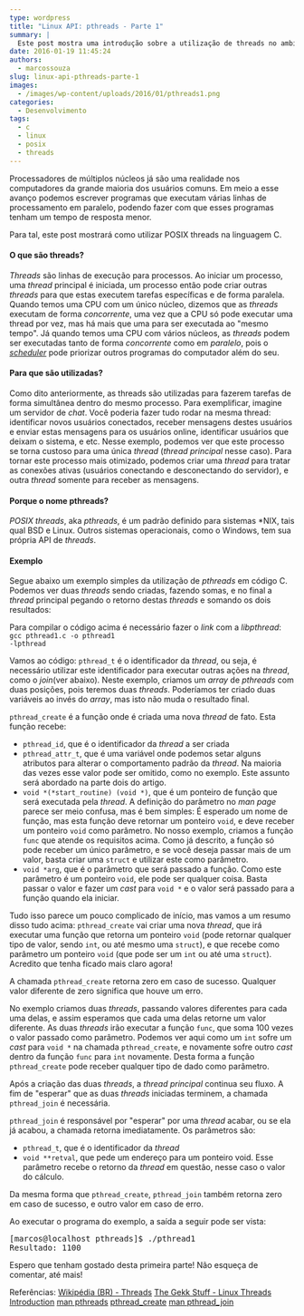 ```yaml
---
type: wordpress
title: "Linux API: pthreads - Parte 1"
summary: |
  Este post mostra uma introdução sobre a utilização de threads no ambiente Linux.
date: 2016-01-19 11:45:24
authors:
  - marcossouza
slug: linux-api-pthreads-parte-1
images:
  - /images/wp-content/uploads/2016/01/pthreads1.png
categories:
  - Desenvolvimento
tags:
  - c
  - linux
  - posix
  - threads
---
```


Processadores de múltiplos núcleos já são uma realidade nos computadores da grande maioria dos usuários comuns. Em meio a esse avanço podemos escrever programas que executam várias linhas de processamento em paralelo, podendo fazer com que esses programas tenham um tempo de resposta menor.

Para tal, este post mostrará como utilizar POSIX threads na linguagem C.
<h4>O que são threads?</h4>
<em>Threads</em> são linhas de execução para processos. Ao iniciar um processo, uma <em>thread</em> principal é iniciada, um processo então pode criar outras <em>threads</em> para que estas executem tarefas específicas e de forma paralela. Quando temos uma CPU com um único núcleo, dizemos que as <em>threads</em> executam de forma <em>concorrente</em>, uma vez que a CPU só pode executar uma thread por vez, mas há mais que uma para ser executada ao "mesmo tempo". Já quando temos uma CPU com vários núcleos, as <em>threads</em> podem ser executadas tanto de forma <em>concorrente</em> como em <em>paralelo</em>, pois o <a href="https://pt.wikipedia.org/wiki/Escalonamento_de_processos" target="_blank"><em>scheduler</em></a> pode priorizar outros programas do computador além do seu.

<!--more-->

<h4>Para que são utilizadas?</h4>
Como dito anteriormente, as threads são utilizadas para fazerem tarefas de forma simultânea dentro do mesmo processo. Para exemplificar, imagine um servidor de <em>chat</em>. Você poderia fazer tudo rodar na mesma thread: identificar novos usuários conectados, receber mensagens destes usuários e enviar estas mensagens para os usuários online, identificar usuários que deixam o sistema, e etc. Nesse exemplo, podemos ver que este processo se torna custoso para uma única <em>thread</em> (<em>thread principal</em> nesse caso). Para tornar este processo mais otimizado, podemos criar uma <em>thread</em> para tratar as conexões ativas (usuários conectando e desconectando do servidor), e outra <em>thread</em> somente para receber as mensagens.
<h4>Porque o nome pthreads?</h4>
<em>POSIX threads</em>, aka <em>pthreads</em>, é um padrão definido para sistemas *NIX, tais qual BSD e Linux. Outros sistemas operacionais, como o Windows, tem sua própria API de <em>threads</em>.
<h4>Exemplo</h4>
Segue abaixo um exemplo simples da utilização de <em>pthreads</em> em código C. Podemos ver duas <em>threads</em> sendo criadas, fazendo somas, e no final a <em>thread</em> principal pegando o retorno destas <em>threads</em> e somando os dois resultados:
<script src="//gistfy-app.herokuapp.com/github/ButecoOpenSource/exemplos/exemplos_c/pthreads/pthread1.c" type="text/javascript"></script>

Para compilar o código acima é necessário fazer o <em>link</em> com a <em>libpthread</em>:
<code>gcc pthread1.c -o pthread1 -lpthread</code>

Vamos ao código:
<code>pthread_t</code> é o identificador da <em>thread</em>, ou seja, é necessário utilizar este identificador para executar outras ações na <em>thread</em>, como o <em>join</em>(ver abaixo). Neste exemplo, criamos um <em>array</em> de <em>pthreads</em> com duas posições, pois teremos duas <em>threads</em>. Poderíamos ter criado duas variáveis ao invés do <em>array</em>, mas isto não muda o resultado final.

<code>pthread_create</code> é a função onde é criada uma nova <em>thread</em> de fato. Esta função recebe:
* <code>pthread_id</code>, que é o identificador da <em>thread</em> a ser criada
* <code>pthread_attr_t</code>, que é uma variável onde podemos setar alguns atributos para alterar o comportamento padrão da <em>thread</em>. Na maioria das vezes esse valor pode ser omitido, como no exemplo. Este assunto será abordado na parte dois do artigo.
* <code>void *(*start_routine) (void *)</code>, que é um ponteiro de função que será executada pela <em>thread</em>. A definição do parâmetro no <em>man page</em> parece ser meio confusa, mas é bem simples: É esperado um nome de função, mas esta função deve retornar um ponteiro <code>void</code>, e deve receber um ponteiro <code>void</code> como parâmetro. No nosso exemplo, criamos a função <code>func</code> que atende os requisitos acima. Como já descrito, a função só pode receber um único parâmetro, e se você deseja passar mais de um valor, basta criar uma <code>struct</code> e utilizar este como parâmetro.
* <code>void *arg</code>, que é o parâmetro que será passado a função. Como este parâmetro é um ponteiro <code>void</code>, ele pode ser qualquer coisa. Basta passar o valor e fazer um <em>cast</em> para <code>void *</code> e o valor será passado para a função quando ela iniciar.

Tudo isso parece um pouco complicado de início, mas vamos a um resumo disso tudo acima:
<code>pthread_create</code> vai criar uma nova <em>thread</em>, que irá executar uma função que retorna um ponteiro <code>void</code> (pode retornar qualquer tipo de valor, sendo <code>int</code>, ou até mesmo uma <code>struct</code>), e que recebe como parâmetro um ponteiro <code>void</code> (que pode ser um <code>int</code> ou até uma <code>struct</code>). Acredito que tenha ficado mais claro agora!

A chamada <code>pthread_create</code> retorna zero em caso de sucesso. Qualquer valor diferente de zero significa que houve um erro.

No exemplo criamos duas <em>threads</em>, passando valores diferentes para cada uma delas, e assim esperamos que cada uma delas retorne um valor diferente. As duas <em>threads</em> irão executar a função <code>func</code>, que soma 100 vezes o valor passado como parâmetro. Podemos ver aqui como um <code>int</code> sofre um <em>cast</em> para <code>void *</code> na chamada <code>pthread_create</code>, e novamente sofre outro <em>cast</em> dentro da função <code>func</code> para <code>int</code> novamente. Desta forma a função <code>pthread_create</code> pode receber qualquer tipo de dado como parâmetro.

Após a criação das duas <em>threads</em>, a <em>thread principal</em> continua seu fluxo. A fim de "esperar" que as duas <em>threads</em> iniciadas terminem, a chamada <code>pthread_join</code> é necessária.

<code>pthread_join</code> é responsável por "esperar" por uma <em>thread</em> acabar, ou se ela já acabou, a chamada retorna imediatamente. Os parâmetros são:
* <code>pthread_t</code>, que é o identificador da <em>thread</em>
* <code>void **retval</code>, que pede um endereço para um ponteiro void. Esse parâmetro recebe o retorno da <em>thread</em> em questão, nesse caso o valor do cálculo.

Da mesma forma que <code>pthread_create</code>, <code>pthread_join</code> também retorna zero em caso de sucesso, e outro valor em caso de erro.

Ao executar o programa do exemplo, a saída a seguir pode ser vista:
<pre>[marcos@localhost pthreads]$ ./pthread1
Resultado: 1100</pre>

Espero que tenham gostado desta primeira parte! Não esqueça de comentar, até mais!

Referências:
<a href="https://pt.wikipedia.org/wiki/Thread_(ci%C3%AAncia_da_computa%C3%A7%C3%A3o)" target="_blank">Wikipédia (BR) - Threads</a>
<a href="http://www.thegeekstuff.com/2012/03/linux-threads-intro/" target="_blank">The Gekk Stuff - Linux Threads Introduction</a>
<a href="http://man7.org/linux/man-pages/man7/pthreads.7.html" target="_blank">man pthreads</a>
<a href="http://man7.org/linux/man-pages/man3/pthread_create.3.html" target="_blank">pthread_create</a>
<a href="http://linux.die.net/man/3/pthread_join" target="_blank">man pthread_join</a>
